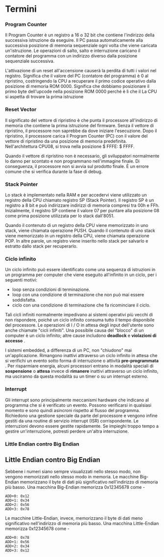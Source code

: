 # Termini

### Program Counter

Il Program Counter è un registro a 16 o 32 bit che contiene l'indirizzo della successiva istruzione da eseguire. Il PC passa automaticamente alla successiva posizione di memoria sequenziale ogni volta che viene caricata un'istruzione. Le operazioni di salto, salto e interruzione caricano il contatore del  programma con un indirizzo diverso dalla posizione sequenziale  successiva.

L'attivazione di un reset all'accensione causerà la perdita di tutti i valori nel registro. Significa che il valore del PC (contatore del programma) è 0 al ripristino,  costringendo la CPU a recuperare il primo codice operativo dalla  posizione di memoria ROM 0000. Significa che dobbiamo posizionare il  primo byte dell'upcode nella posizione ROM 0000 perché è lì che il La  CPU si aspetta di trovare la prima istruzione

### Reset Vector

Il significato del vettore di ripristino è che punta il processore  all'indirizzo di memoria che contiene la prima istruzione del firmware. Senza il vettore di ripristino, il processore non saprebbe da dove iniziare l'esecuzione. Dopo il ripristino, il processore carica il Program Counter (PC) con il  valore del vettore di ripristino da una posizione di memoria  predefinita. Nell'architettura CPU08, si trova nella posizione $ FFFE: $ FFFF.

Quando il vettore di ripristino non è necessario, gli sviluppatori normalmente lo danno per scontato e non programmano nell'immagine finale. Di conseguenza, il processore non si avvia sul prodotto finale. È un errore comune che si verifica durante la fase di debug.

### Stack Pointer

Lo stack è implementato nella RAM e per accedervi viene utilizzato un registro della CPU chiamato registro SP (Stack Pointer). Il registro SP è un registro a 8 bit e può indirizzare indirizzi di memoria compresi tra 00h e FFh. Inizialmente, il registro SP contiene il valore 07 per puntare alla posizione 08 come prima posizione utilizzata per lo stack dall'8051.

Quando il contenuto di un registro della CPU viene memorizzato in uno stack, viene chiamata operazione PUSH. Quando il contenuto di uno stack viene memorizzato in un registro della CPU, viene chiamata operazione POP. In altre parole, un registro viene inserito nello stack per salvarlo e estratto dallo stack per recuperarlo.

### Ciclo infinito

Un ciclo infinito può essere identificato come una  sequenza di istruzioni in un programma per computer che viene eseguito  all'infinito in un ciclo, per i seguenti motivi:

- loop senza condizioni di terminazione.
- loop con una condizione di terminazione che non può mai essere soddisfatta.
- ciclo con una condizione di terminazione che fa ricominciare il ciclo.

Tali cicli infiniti normalmente impedivano ai sistemi operativi più vecchi  di non rispondere, poiché un ciclo infinito consuma tutto il tempo  disponibile del processore. Le operazioni di I / O in attesa degli input dell'utente sono anche chiamate "cicli infiniti". Una possibile causa del "blocco" di un computer è un ciclo infinito; altre cause includono **deadlock** e **violazioni di accesso** .

I sistemi embedded, a differenza di un PC, non "chiudono" mai un'applicazione. Rimangono inattivi attraverso un ciclo infinito in attesa che si verifichi un evento sotto forma di interruzione o attività **pre-programmata** . Per risparmiare energia, alcuni processori entrano in modalità speciali di **sospensione** o **attesa** invece di **rimanere** inattivi attraverso un ciclo infinito, ma usciranno da questa modalità su un timer o su un interrupt esterno.

### Interrupt

Gli interrupt sono principalmente meccanismi hardware che indicano al programma che si è verificato un evento. Possono verificarsi in qualsiasi momento e sono quindi asincroni rispetto al flusso del programma. Richiedono una gestione speciale da parte del processore e vengono infine gestiti  da una routine di servizio interrupt (ISR) corrispondente. Le interruzioni devono essere gestite rapidamente. Se impieghi troppo tempo a gestire un'interruzione, potresti perdere un'altra interruzione.

### Little Endian contro Big Endian

## Little Endian contro Big Endian

Sebbene i numeri siano sempre visualizzati nello stesso modo, non vengono memorizzati nello stesso modo in memoria. Le macchine Big-Endian memorizzano il byte di dati più significativo nell'indirizzo di memoria più basso. Una macchina Big-Endian memorizza 0x12345678 come -

```
ADD+0: 0x12 
ADD+1: 0x34 
ADD+2: 0x56 
ADD+3: 0x78
```

Le macchine Little-Endian, invece, memorizzano il byte di dati meno significativo nell'indirizzo di memoria più basso. Una macchina Little-Endian memorizza 0x12345678 come -

```
ADD+0: 0x78 
ADD+1: 0x56 
ADD+2: 0x34 
ADD+3: 0x12
```
